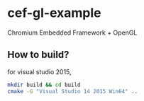 # cef-gl-example
Chromium Embedded Framework + OpenGL

## How to build?

for visual studio 2015,

```bash
mkdir build && cd build
cmake -G "Visual Studio 14 2015 Win64" ..
```
